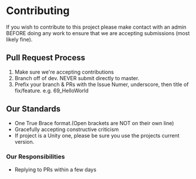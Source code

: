 # Contributing

If you wish to contribute to this project please make contact with an admin BEFORE doing any work 
to ensure that we are accepting submissions (most likely fine). 

## Pull Request Process

1. Make sure we're accepting contributions
2. Branch off of dev. NEVER submit directly to master.
3. Prefix your branch & PRs with the Issue Numer, underscore, then title of fix/feature. e.g. 69_HelloWorld

## Our Standards

* One True Brace format.(Open brackets are NOT on their own line)
* Gracefully accepting constructive criticism
* If project is a Unity one, please be sure you use the projects current version.

### Our Responsibilities

* Replying to PRs within a few days